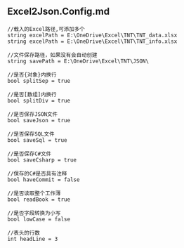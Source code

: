 ## Excel2Json.Config.md
```
//载入的Excel路径,可添加多个
string excelPath = E:\OneDrive\Excel\TNT\TNT_data.xlsx
string excelPath = E:\OneDrive\Excel\TNT\TNT_info.xlsx
```
```
//文件保存路径，如果没有会自动创建
string savePath = E:\OneDrive\Excel\TNT\JSON\
```
```
//是否{对象}内换行
bool splitSep = true
```
```
//是否[数组]内换行
bool splitDiv = true
```
```
//是否保存JSON文件
bool saveJson = true
```
```
//是否保存SQL文件
bool saveSql = true
```
```
//是否保存C#文件
bool saveCsharp = true
```
```
//保存的C#是否具有注释
bool haveCommit	= false
```
```
//是否读取整个工作薄
bool readBook = true
```
```
//是否字段转换为小写
bool lowCase = false
```
```
//表头的行数
int headLine = 3
```
